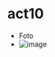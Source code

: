 # act10
- Foto
- ![image](https://github.com/user-attachments/assets/e8b7a75f-95aa-40ef-baaa-6000ca2f6b67)

